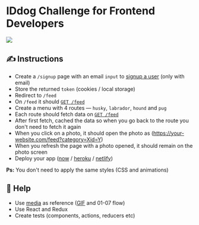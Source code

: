 # IDdog Challenge for Frontend Developers

<img src="https://github.com/idwall/desafios-iddog/blob/master/frontend/media/id-dog.gif?raw=true" />

## ✍️ Instructions

* Create a `/signup` page with an email `input` to [signup a user](https://iddog-api.now.sh/signup) (only with email)
* Store the returned `token` (cookies / local storage)
* Redirect to `/feed`
* On `/feed` it should [`GET /feed`](https://iddog-api.now.sh/feed)
* Create a menu with 4 routes — `husky`, `labrador`, `hound` and `pug`
* Each route should fetch data on [`GET /feed`](https://iddog-api.now.sh/feed)
* After first fetch, cached the data so when you go back to the route you don't need to fetch it again
* When you click on a photo, it should open the photo as (https://your-website.com/feed?category=Xid=Y)
* When you refresh the page with a photo opened, it should remain on the photo screen
* Deploy your app ([now](https://zeit.co/now) / [heroku](https://www.heroku.com/) / [netlify](https://www.netlify.com/))

**Ps:** You don't need to apply the same styles (CSS and animations)

## 🙋‍ Help

* Use [media](https://github.com/idwall/desafios-iddog/tree/master/frontend/media) as reference ([GIF](https://github.com/idwall/desafios-iddog/tree/master/frontend/media/id-dog.gif) and 01-07 flow)
* Use React and Redux
* Create tests (components, actions, reducers etc)
